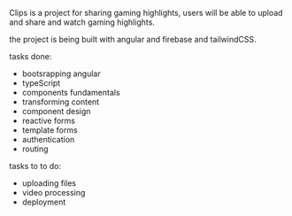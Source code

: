 Clips is a project for sharing gaming highlights, users will be able to upload and share and watch
gaming highlights.

the project is being built with angular and firebase and tailwindCSS.

tasks done:

- bootsrapping angular
- typeScript
- components fundamentals
- transforming content
- component design
- reactive forms
- template forms
- authentication
- routing

tasks to to do:

- uploading files
- video processing
- deployment
